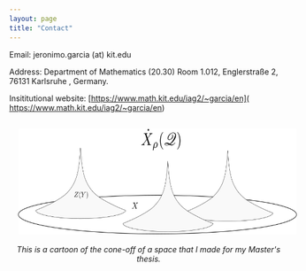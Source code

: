 ```yaml
---
layout: page
title: "Contact"
---
```


Email: jeronimo.garcia (at) kit.edu

Address: Department of Mathematics (20.30) Room 1.012, Englerstraße 2, 76131 Karlsruhe , Germany.

Insititutional website: [https://www.math.kit.edu/iag2/~garcia/en]( https://www.math.kit.edu/iag2/~garcia/en)

<p align="center">
  <img width="570" height="190" style="margin:16px;" src="ConeOff.png"> 
      <br>
      <em> This is a cartoon of the cone-off of a space that I made for my Master's thesis.</em>
</p>
